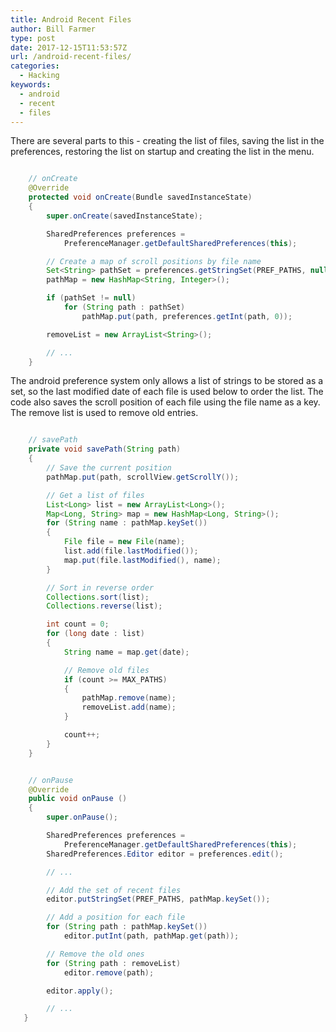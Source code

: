 ```yaml
---
title: Android Recent Files
author: Bill Farmer
type: post
date: 2017-12-15T11:53:57Z
url: /android-recent-files/
categories:
  - Hacking
keywords:
  - android
  - recent
  - files
---
```


There are several parts to this - creating the list of files, saving
the list in the preferences, restoring the list on startup and
creating the list in the menu.

```java

    // onCreate
    @Override
    protected void onCreate(Bundle savedInstanceState)
    {
        super.onCreate(savedInstanceState);

        SharedPreferences preferences =
            PreferenceManager.getDefaultSharedPreferences(this);

        // Create a map of scroll positions by file name
        Set<String> pathSet = preferences.getStringSet(PREF_PATHS, null);
        pathMap = new HashMap<String, Integer>();

        if (pathSet != null)
            for (String path : pathSet)
                pathMap.put(path, preferences.getInt(path, 0));

        removeList = new ArrayList<String>();

        // ...
    }
```

The android preference system only allows a list of strings to be
stored as a set, so the last modified date of each file is used below
to order the list. The code also saves the scroll position of each
file using the file name as a key. The remove list is used to remove
old entries.

```java

    // savePath
    private void savePath(String path)
    {
        // Save the current position
        pathMap.put(path, scrollView.getScrollY());

        // Get a list of files
        List<Long> list = new ArrayList<Long>();
        Map<Long, String> map = new HashMap<Long, String>();
        for (String name : pathMap.keySet())
        {
            File file = new File(name);
            list.add(file.lastModified());
            map.put(file.lastModified(), name);
        }

        // Sort in reverse order
        Collections.sort(list);
        Collections.reverse(list);

        int count = 0;
        for (long date : list)
        {
            String name = map.get(date);

            // Remove old files
            if (count >= MAX_PATHS)
            {
                pathMap.remove(name);
                removeList.add(name);
            }

            count++;
        }
    }
```



```java

    // onPause
    @Override
    public void onPause ()
    {
        super.onPause();

        SharedPreferences preferences =
            PreferenceManager.getDefaultSharedPreferences(this);
        SharedPreferences.Editor editor = preferences.edit();

        // ...

        // Add the set of recent files
        editor.putStringSet(PREF_PATHS, pathMap.keySet());

        // Add a position for each file
        for (String path : pathMap.keySet())
            editor.putInt(path, pathMap.get(path));

        // Remove the old ones
        for (String path : removeList)
            editor.remove(path);

        editor.apply();

        // ...
   }
```
